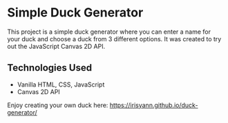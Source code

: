 # Simple Duck Generator

This project is a simple duck generator where you can enter a name for your duck and choose a duck from 3 different options. It was created to try out the JavaScript Canvas 2D API.

## Technologies Used
- Vanilla HTML, CSS, JavaScript
- Canvas 2D API

Enjoy creating your own duck here: https://irisyann.github.io/duck-generator/
